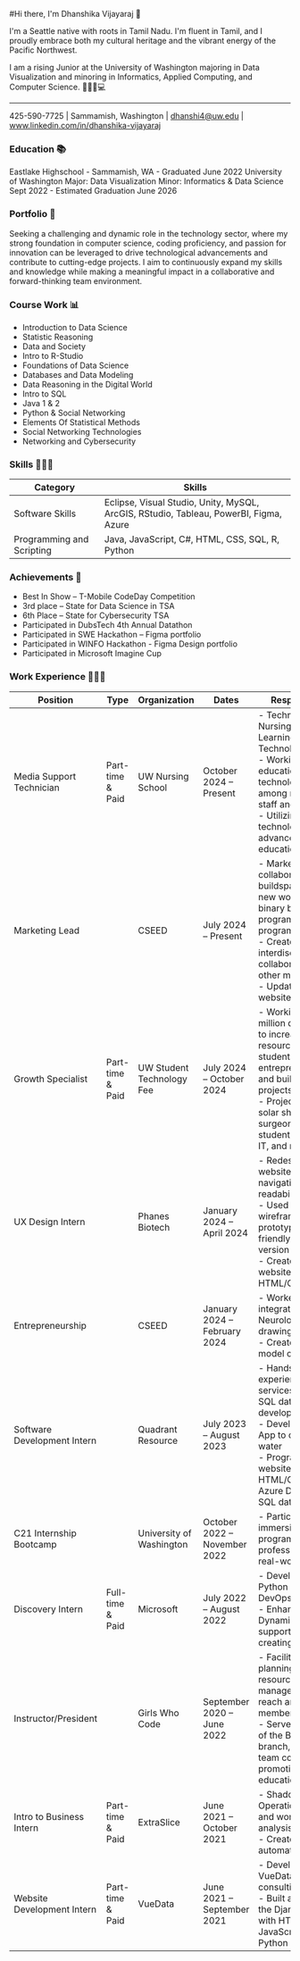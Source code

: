 #Hi there, I'm Dhanshika Vijayaraj 👋

I'm a Seattle native with roots in Tamil Nadu. I'm fluent in Tamil, and I proudly embrace both my cultural heritage and the vibrant energy of the Pacific Northwest.

I am a rising Junior at the University of Washington majoring in Data Visualization and minoring in Informatics, Applied Computing, and Computer Science. 👩🏽‍💻💻 

--- 

425-590-7725 | Sammamish, Washington | dhanshi4@uw.edu | www.linkedin.com/in/dhanshika-vijayaraj

### Education 📚
Eastlake Highschool - Sammamish, WA - Graduated June 2022
University of Washington
Major: Data Visualization Minor: Informatics & Data Science
Sept 2022 - Estimated Graduation June 2026

### Portfolio 💼
Seeking a challenging and dynamic role in the technology sector, where my strong foundation in computer science, coding proficiency, and passion for innovation can be leveraged to drive technological advancements and contribute to cutting-edge projects. I aim to continuously expand my skills and knowledge while making a meaningful impact in a collaborative and forward-thinking team environment.

### Course Work 📊
- Introduction to Data Science
- Statistic Reasoning
- Data and Society
- Intro to R-Studio
- Foundations of Data Science
- Databases and Data Modeling 
- Data Reasoning in the Digital World
- Intro to SQL
- Java 1 & 2
- Python & Social Networking
- Elements Of Statistical Methods
- Social Networking Technologies
- Networking and Cybersecurity

### Skills 👩🏽‍🔧
| Category                 | Skills                              |
|--------------------------|-------------------------------------|
| Software Skills          | Eclipse, Visual Studio, Unity, MySQL, ArcGIS, RStudio, Tableau, PowerBI, Figma, Azure |
| Programming and Scripting| Java, JavaScript, C#, HTML, CSS, SQL, R, Python |

### Achievements 🏅
- Best In Show – T-Mobile CodeDay Competition 
- 3rd place – State for Data Science in TSA
- 6th Place – State for Cybersecurity TSA
- Participated in DubsTech 4th Annual Datathon 
- Participated in SWE Hackathon – Figma portfolio 
- Participated in WINFO Hackathon - Figma Design portfolio
- Participated in Microsoft Imagine Cup

### Work Experience 👩🏽‍💻
| Position                                   | Type                       | Organization                      | Dates                     | Responsibilities                                                                                                                                                                                                                                                       |
|--------------------------------------------|----------------------------|-----------------------------------|---------------------------|------------------------------------------------------------------------------------------------------------------------------------------------------------------------------------------------------------------------------------------------------------------------|
| Media Support Technician                   | Part-time & Paid           | UW Nursing School                 | October 2024 – Present    | - Technician at Nursing school for the Learning Technologies Team <br> - Working to enhance education and technology usage among nursing school staff and students <br> - Utilizing new technology for their advancement in education                                 |
| Marketing Lead                             |                             | CSEED                             | July 2024 – Present       | - Markets and collaborates with buildspace team & new women & non-binary builder program to enhance program reach <br> - Creates interdisciplinary collaboration with other majors <br> - Updates the website frequently                                             |
| Growth Specialist                          | Part-time & Paid           | UW Student Technology Fee         | July 2024 – October 2024  | - Working with a 4 million dollar budget to increase campus resources, fund students’ entrepreneurial ideas, and build on personal projects <br> - Projects include solar shelters, VR for surgeons, paid student team for UW IT, and more                          |
| UX Design Intern                           |                             | Phanes Biotech                    | January 2024 – April 2024 | - Redesigned the website, improving navigation and readability <br> - Used Figma to craft wireframes and prototypes for a user-friendly website version <br> - Created the final website with HTML/CSS/JavaScript                                                   |
| Entrepreneurship                           |                             | CSEED                             | January 2024 – February 2024 | - Worked on integrating AI to Neurology through AI drawings <br> - Created a Figma model of the website                                                                                                                   |
| Software Development Intern                |                             | Quadrant Resource                 | July 2023 – August 2023   | - Hands-on experience in Azure services, PowerBI, SQL database development <br> - Developed a Web App to conserve water <br> - Programmed a website using HTML/CSS; used Azure DevOps and SQL database                                                             |
| C21 Internship Bootcamp                    |                             | University of Washington          | October 2022 – November 2022 | - Participated in an immersive training program to develop professional skills in a real-world setting                                                                                                                  |
| Discovery Intern                           | Full-time & Paid           | Microsoft                         | July 2022 – August 2022   | - Developed skills in Python and Azure DevOps <br> - Enhanced platform Dynamics 365 for support engineers by creating Figma UI                                                                                           |
| Instructor/President                       |                             | Girls Who Code                    | September 2020 – June 2022 | - Facilitated strategic planning, events, and resource management to grow reach and membership <br> - Served as president of the Bellevue KCLS branch, leading a team committed to promoting STEM education                                                      |
| Intro to Business Intern                   | Part-time & Paid           | ExtraSlice                        | June 2021 – October 2021  | - Shadowed Operations Manager and worked on Excel analysis <br> - Created a mailing automation program                                                                                                                                                              |
| Website Development Intern                 | Part-time & Paid           | VueData                           | June 2021 – September 2021 | - Developed VueData’s HR consulting website <br> - Built and launched the Django website with HTML/CSS, JavaScript, and Python                                                                                                                                    |







